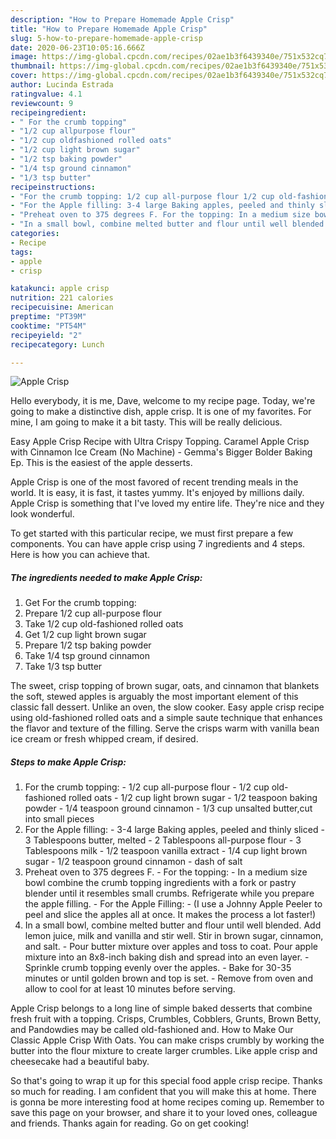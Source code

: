 ```yaml
---
description: "How to Prepare Homemade Apple Crisp"
title: "How to Prepare Homemade Apple Crisp"
slug: 5-how-to-prepare-homemade-apple-crisp
date: 2020-06-23T10:05:16.666Z
image: https://img-global.cpcdn.com/recipes/02ae1b3f6439340e/751x532cq70/apple-crisp-recipe-main-photo.jpg
thumbnail: https://img-global.cpcdn.com/recipes/02ae1b3f6439340e/751x532cq70/apple-crisp-recipe-main-photo.jpg
cover: https://img-global.cpcdn.com/recipes/02ae1b3f6439340e/751x532cq70/apple-crisp-recipe-main-photo.jpg
author: Lucinda Estrada
ratingvalue: 4.1
reviewcount: 9
recipeingredient:
- " For the crumb topping"
- "1/2 cup allpurpose flour"
- "1/2 cup oldfashioned rolled oats"
- "1/2 cup light brown sugar"
- "1/2 tsp baking powder"
- "1/4 tsp ground cinnamon"
- "1/3 tsp butter"
recipeinstructions:
- "For the crumb topping: 1/2 cup all-purpose flour 1/2 cup old-fashioned rolled oats 1/2 cup light brown sugar 1/2 teaspoon baking powder 1/4 teaspoon ground cinnamon 1/3 cup unsalted butter,cut into small pieces"
- "For the Apple filling: 3-4 large Baking apples, peeled and thinly sliced 3 Tablespoons butter, melted 2 Tablespoons all-purpose flour 3 Tablespoons milk 1/2 teaspoon vanilla extract 1/4 cup light brown sugar 1/2 teaspoon ground cinnamon dash of salt"
- "Preheat oven to 375 degrees F. For the topping: In a medium size bowl combine the crumb topping ingredients with a fork or pastry blender until it resembles small crumbs. Refrigerate while you prepare the apple filling. For the Apple Filling: (I use a Johnny Apple Peeler to peel and slice the apples all at once. It makes the process a lot faster!)"
- "In a small bowl, combine melted butter and flour until well blended. Add lemon juice, milk and vanilla and stir well. Stir in brown sugar, cinnamon, and salt.  Pour butter mixture over apples and toss to coat. Pour apple mixture into an 8x8-inch baking dish and spread into an even layer.  Sprinkle crumb topping evenly over the apples. Bake for 30-35 minutes or until golden brown and top is set.  Remove from oven and allow to cool for at least 10 minutes before serving."
categories:
- Recipe
tags:
- apple
- crisp

katakunci: apple crisp 
nutrition: 221 calories
recipecuisine: American
preptime: "PT39M"
cooktime: "PT54M"
recipeyield: "2"
recipecategory: Lunch

---
```



![Apple Crisp](https://img-global.cpcdn.com/recipes/02ae1b3f6439340e/751x532cq70/apple-crisp-recipe-main-photo.jpg)

Hello everybody, it is me, Dave, welcome to my recipe page. Today, we're going to make a distinctive dish, apple crisp. It is one of my favorites. For mine, I am going to make it a bit tasty. This will be really delicious.

Easy Apple Crisp Recipe with Ultra Crispy Topping. Caramel Apple Crisp with Cinnamon Ice Cream (No Machine) - Gemma&#39;s Bigger Bolder Baking Ep. This is the easiest of the apple desserts.

Apple Crisp is one of the most favored of recent trending meals in the world. It is easy, it is fast, it tastes yummy. It's enjoyed by millions daily. Apple Crisp is something that I've loved my entire life. They're nice and they look wonderful.


To get started with this particular recipe, we must first prepare a few components. You can have apple crisp using 7 ingredients and 4 steps. Here is how you can achieve that.

##### The ingredients needed to make Apple Crisp:

1. Get  For the crumb topping:
1. Prepare 1/2 cup all-purpose flour
1. Take 1/2 cup old-fashioned rolled oats
1. Get 1/2 cup light brown sugar
1. Prepare 1/2 tsp baking powder
1. Take 1/4 tsp ground cinnamon
1. Take 1/3 tsp butter


The sweet, crisp topping of brown sugar, oats, and cinnamon that blankets the soft, stewed apples is arguably the most important element of this classic fall dessert. Unlike an oven, the slow cooker. Easy apple crisp recipe using old-fashioned rolled oats and a simple saute technique that enhances the flavor and texture of the filling. Serve the crisps warm with vanilla bean ice cream or fresh whipped cream, if desired. 

##### Steps to make Apple Crisp:

1. For the crumb topping: - 1/2 cup all-purpose flour - 1/2 cup old-fashioned rolled oats - 1/2 cup light brown sugar - 1/2 teaspoon baking powder - 1/4 teaspoon ground cinnamon - 1/3 cup unsalted butter,cut into small pieces
1. For the Apple filling: - 3-4 large Baking apples, peeled and thinly sliced - 3 Tablespoons butter, melted - 2 Tablespoons all-purpose flour - 3 Tablespoons milk - 1/2 teaspoon vanilla extract - 1/4 cup light brown sugar - 1/2 teaspoon ground cinnamon - dash of salt
1. Preheat oven to 375 degrees F. - For the topping: - In a medium size bowl combine the crumb topping ingredients with a fork or pastry blender until it resembles small crumbs. Refrigerate while you prepare the apple filling. - For the Apple Filling: - (I use a Johnny Apple Peeler to peel and slice the apples all at once. It makes the process a lot faster!)
1. In a small bowl, combine melted butter and flour until well blended. Add lemon juice, milk and vanilla and stir well. Stir in brown sugar, cinnamon, and salt.  - Pour butter mixture over apples and toss to coat. Pour apple mixture into an 8x8-inch baking dish and spread into an even layer.  - Sprinkle crumb topping evenly over the apples. - Bake for 30-35 minutes or until golden brown and top is set.  - Remove from oven and allow to cool for at least 10 minutes before serving.


Apple Crisp belongs to a long line of simple baked desserts that combine fresh fruit with a topping. Crisps, Crumbles, Cobblers, Grunts, Brown Betty, and Pandowdies may be called old-fashioned and. How to Make Our Classic Apple Crisp With Oats. You can make crisps crumbly by working the butter into the flour mixture to create larger crumbles. Like apple crisp and cheesecake had a beautiful baby. 

So that's going to wrap it up for this special food apple crisp recipe. Thanks so much for reading. I am confident that you will make this at home. There is gonna be more interesting food at home recipes coming up. Remember to save this page on your browser, and share it to your loved ones, colleague and friends. Thanks again for reading. Go on get cooking!
